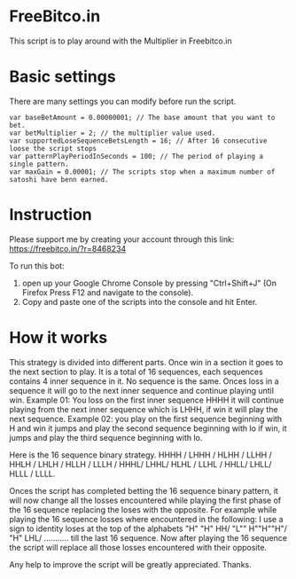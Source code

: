 # FreeBitco.in
This script is to play around with the Multiplier in Freebitco.in

# Basic settings
There are many settings you can modify before run the script.
```
var baseBetAmount = 0.00000001; // The base amount that you want to bet.
var betMultiplier = 2; // the multiplier value used.
var supportedLoseSequenceBetsLength = 16; // After 16 consecutive loose the script stops
var patternPlayPeriodInSeconds = 100; // The period of playing a single pattern.
var maxGain = 0.00001; // The scripts stop when a maximum number of satoshi have benn earned.
```
# Instruction
Please support me by creating your account through this link: https://freebitco.in/?r=8468234

To run this bot:
1. open up your Google Chrome Console by pressing "Ctrl+Shift+J" (On Firefox Press F12 and navigate to the console).
2. Copy and paste one of the scripts into the console and hit Enter.

# How it works
This strategy is divided into different parts. Once win in a section it goes to the next section to play. It is a total of 16 sequences, each sequences contains 4 inner sequence in it. No sequence is the same. Onces loss in a sequence it will go to the next inner sequence and continue playing until win.
Example 01: You loss on the first inner sequence HHHH it will continue playing from the next inner sequence which is LHHH, if win it will play the next sequence.
Example 02: you play on the first sequence beginning with H and win it jumps and play the second sequence beginning with lo if win, it jumps and play the third sequence beginning with lo.

Here is the 16 sequence binary strategy.
HHHH / LHHH / HLHH / LLHH / HHLH / LHLH / HLLH / LLLH / HHHL/ LHHL/ HLHL / LLHL / HHLL/ LHLL/ HLLL / LLLL.

Onces the script has completed betting the 16 sequence binary pattern, it will now change all the losses encountered while playing the first phase of the 16 sequence replacing the loses with the opposite. 
For example while playing the 16 sequence losses where encountered in the following: I use a sign to identity loses at the top of the alphabets "H" "H" HH/ "L"" H""H""H"/ "H" LHL/ ........... till the last 16 sequence. Now after playing the 16 sequence the script will replace all those losses encountered with their opposite.

Any help to improve the script will be greatly appreciated.
Thanks.
